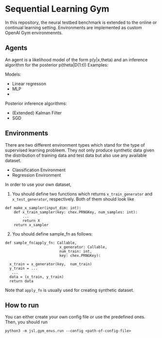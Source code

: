 # Sequential Learning Gym

In this repository, the neural testbed benchmark is extended to the online or continual learning setting. Environments are implemented as custom OpenAI Gym environmennts.

## Agents

An agent is a likelihood model of the form p(y|x,theta) and an inference algorithm for the posterior p(theta|D(1:t))
Examples:

Models:
- Linear regresson
-  MLP
-  
Posterior inference algorithms:
- (Extended) Kalman Filter 
- SGD 

## Environments

There are two different environment types which stand for the type of supervised learning probleem. They not only produce synthetic data given the distribution of training data and test data but also use any available dataset.

- Classification Environment
- Regression Environment

In order to use your own dataset, 

1. You should define two functions which returns `x_train_generator` and  `x_test_generator`, respectively. Both of them should look like 

```
def make_x_sampler(input_dim: int):
    def x_train_sampler(key: chex.PRNGKey, num_samples: int):
        ...
        return X
    return x_sampler
```

2.  You should define sample_fn as follows:

```
def sample_fn(apply_fn: Callable,
                         x_generator: Callable,
                         num_train: int,
                         key: chex.PRNGKey):
                
  x_train = x_generator(key,  num_train)
  y_train = ...
   ...
  data = (x_train, y_train)
  return data
```
Note that `apply_fn` is usually used for creating synthetic dataset.

## How to run

You can either create your own config file or use the predefined ones. Then, you should run

```
python3 -m jsl.gym_envs.run --config <path-of-config-file>
```
